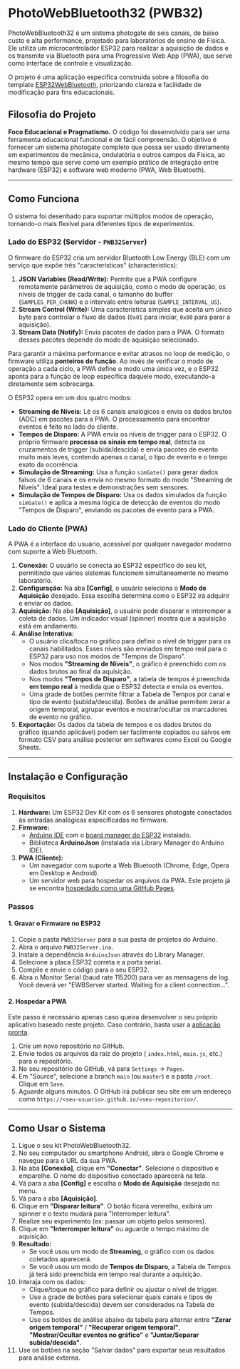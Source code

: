 # PhotoWebBluetooth32 (PWB32)

PhotoWebBluetooth32 é um sistema photogate de seis canais, de baixo custo e alta performance, projetado para laboratórios de ensino de Física. Ele utiliza um microcontrolador ESP32 para realizar a aquisição de dados e os transmite via Bluetooth para uma Progressive Web App (PWA), que serve como interface de controle e visualização.

O projeto é uma aplicação específica construída sobre a filosofia do template [ESP32WebBluetooth](https://github.com/jocoteles/ESP32WebBluetooth), priorizando clareza e facilidade de modificação para fins educacionais.

## Filosofia do Projeto

**Foco Educacional e Pragmatismo.** O código foi desenvolvido para ser uma ferramenta educacional funcional e de fácil compreensão. O objetivo é fornecer um sistema photogate completo que possa ser usado diretamente em experimentos de mecânica, ondulatória e outros campos da Física, ao mesmo tempo que serve como um exemplo prático de integração entre hardware (ESP32) e software web moderno (PWA, Web Bluetooth).

---

## Como Funciona

O sistema foi desenhado para suportar múltiplos modos de operação, tornando-o mais flexível para diferentes tipos de experimentos.

### Lado do ESP32 (Servidor - `PWB32Server`)

O firmware do ESP32 cria um servidor Bluetooth Low Energy (BLE) com um serviço que expõe três "características" (characteristics):

1.  **JSON Variables (Read/Write):** Permite que a PWA configure remotamente parâmetros de aquisição, como o modo de operação, os níveis de trigger de cada canal, o tamanho do buffer (`SAMPLES_PER_CHUNK`) e o intervalo entre leituras (`SAMPLE_INTERVAL_US`).
2.  **Stream Control (Write):** Uma característica simples que aceita um único byte para controlar o fluxo de dados (`0x01` para iniciar, `0x00` para parar a aquisição).
3.  **Stream Data (Notify):** Envia pacotes de dados para a PWA. O formato desses pacotes depende do modo de aquisição selecionado.

Para garantir a máxima performance e evitar atrasos no loop de medição, o firmware utiliza **ponteiros de função**. Ao invés de verificar o modo de operação a cada ciclo, a PWA define o modo uma única vez, e o ESP32 aponta para a função de loop específica daquele modo, executando-a diretamente sem sobrecarga.

O ESP32 opera em um dos quatro modos:

*   **Streaming de Níveis:** Lê os 6 canais analógicos e envia os dados brutos (ADC) em pacotes para a PWA. O processamento para encontrar eventos é feito no lado do cliente.
*   **Tempos de Disparo:** A PWA envia os níveis de trigger para o ESP32. O próprio firmware **processa os sinais em tempo real**, detecta os cruzamentos de trigger (subida/descida) e envia pacotes de evento muito mais leves, contendo apenas o canal, o tipo de evento e o tempo exato da ocorrência.
*   **Simulação de Streaming:** Usa a função `simGate()` para gerar dados falsos de 6 canais e os envia no mesmo formato do modo "Streaming de Níveis". Ideal para testes e demonstrações sem sensores.
*   **Simulação de Tempos de Disparo:** Usa os dados simulados da função `simGate()` e aplica a mesma lógica de detecção de eventos do modo "Tempos de Disparo", enviando os pacotes de evento para a PWA.

### Lado do Cliente (PWA)

A PWA é a interface do usuário, acessível por qualquer navegador moderno com suporte a Web Bluetooth.

1.  **Conexão:** O usuário se conecta ao ESP32 específico do seu kit, permitindo que vários sistemas funcionem simultaneamente no mesmo laboratório.
2.  **Configuração:** Na aba **[Config]**, o usuário seleciona o **Modo de Aquisição** desejado. Essa escolha determina como o ESP32 irá adquirir e enviar os dados.
3.  **Aquisição:** Na aba **[Aquisição]**, o usuário pode disparar e interromper a coleta de dados. Um indicador visual (spinner) mostra que a aquisição está em andamento.
4.  **Análise Interativa:**
    *   O usuário clica/toca no gráfico para definir o nível de trigger para os canais habilitados. Esses níveis são enviados em tempo real para o ESP32 para uso nos modos de "Tempos de Disparo".
    *   Nos modos **"Streaming de Níveis"**, o gráfico é preenchido com os dados brutos ao final da aquisição.
    *   Nos modos **"Tempos de Disparo"**, a tabela de tempos é preenchida **em tempo real** à medida que o ESP32 detecta e envia os eventos.
    *   Uma grade de botões permite filtrar a Tabela de Tempos por canal e tipo de evento (subida/descida). Botões de análise permitem zerar a origem temporal, agrupar eventos e mostrar/ocultar os marcadores de evento no gráfico.
5.  **Exportação:** Os dados da tabela de tempos e os dados brutos do gráfico (quando aplicável) podem ser facilmente copiados ou salvos em formato CSV para análise posterior em softwares como Excel ou Google Sheets.

---

## Instalação e Configuração

### Requisitos

1.  **Hardware:** Um ESP32 Dev Kit com os 6 sensores photogate conectados às entradas analógicas especificadas no firmware.
2.  **Firmware:**
    *   [Arduino IDE](https://www.arduino.cc/en/software) com o [board manager do ESP32](https://docs.espressif.com/projects/arduino-esp32/en/latest/installing.html) instalado.
    *   Biblioteca **ArduinoJson** (instalada via Library Manager do Arduino IDE).
3.  **PWA (Cliente):**
    *   Um navegador com suporte a Web Bluetooth (Chrome, Edge, Opera em Desktop e Android).
    *   Um servidor web para hospedar os arquivos da PWA. Este projeto já se encontra [hospedado como uma GitHub Pages](https://jocoteles.github.io/PhotoWebBluetooth32/).

### Passos

#### 1. Gravar o Firmware no ESP32

1.  Copie a pasta `PWB32Server` para a sua pasta de projetos do Arduino.
2.  Abra o arquivo `PWB32Server.ino`.
3.  Instale a dependência `ArduinoJson` através do Library Manager.
4.  Selecione a placa ESP32 correta e a porta serial.
5.  Compile e envie o código para o seu ESP32.
6.  Abra o Monitor Serial (baud rate 115200) para ver as mensagens de log. Você deverá ver "EWBServer started. Waiting for a client connection...".

#### 2. Hospedar a PWA

Este passo é necessário apenas caso queira desenvolver o seu próprio aplicativo baseado neste projeto. Caso contrário, basta usar a [aplicação pronta](https://jocoteles.github.io/PhotoWebBluetooth32/).

1.  Crie um novo repositório no GitHub.
2.  Envie todos os arquivos da raiz do projeto ( `index.html`, `main.js`, etc.) para o repositório.
3.  No seu repositório do GitHub, vá para `Settings` -> `Pages`.
4.  Em "Source", selecione a branch `main` (ou `master`) e a pasta `/root`. Clique em `Save`.
5.  Aguarde alguns minutos. O GitHub irá publicar seu site em um endereço como `https://<seu-usuario>.github.io/<seu-repositorio>/`.

---

## Como Usar o Sistema

1.  Ligue o seu kit PhotoWebBluetooth32.
2.  No seu computador ou smartphone Android, abra o Google Chrome e navegue para o URL da sua PWA.
3.  Na aba **[Conexão]**, clique em **"Conectar"**. Selecione o dispositivo e emparelhe. O nome do dispositivo conectado aparecerá na tela.
4.  Vá para a aba **[Config]** e escolha o **Modo de Aquisição** desejado no menu.
5.  Vá para a aba **[Aquisição]**.
6.  Clique em **"Disparar leitura"**. O botão ficará vermelho, exibirá um spinner e o texto mudará para "Interromper leitura".
7.  Realize seu experimento (ex: passar um objeto pelos sensores).
8.  Clique em **"Interromper leitura"** ou aguarde o tempo máximo de aquisição.
9.  **Resultado:**
    *   Se você usou um modo de **Streaming**, o gráfico com os dados coletados aparecerá.
    *   Se você usou um modo de **Tempos de Disparo**, a Tabela de Tempos já terá sido preenchida em tempo real durante a aquisição.
10. Interaja com os dados:
    *   Clique/toque no gráfico para definir ou ajustar o nível de trigger.
    *   Use a grade de botões para selecionar quais canais e tipos de evento (subida/descida) devem ser considerados na Tabela de Tempos.
    *   Use os botões de análise abaixo da tabela para alternar entre **"Zerar origem temporal"** / **"Recuperar origem temporal"**, **"Mostrar/Ocultar eventos no gráfico"** e **"Juntar/Separar subida/descida"**.
11. Use os botões na seção "Salvar dados" para exportar seus resultados para análise externa.
